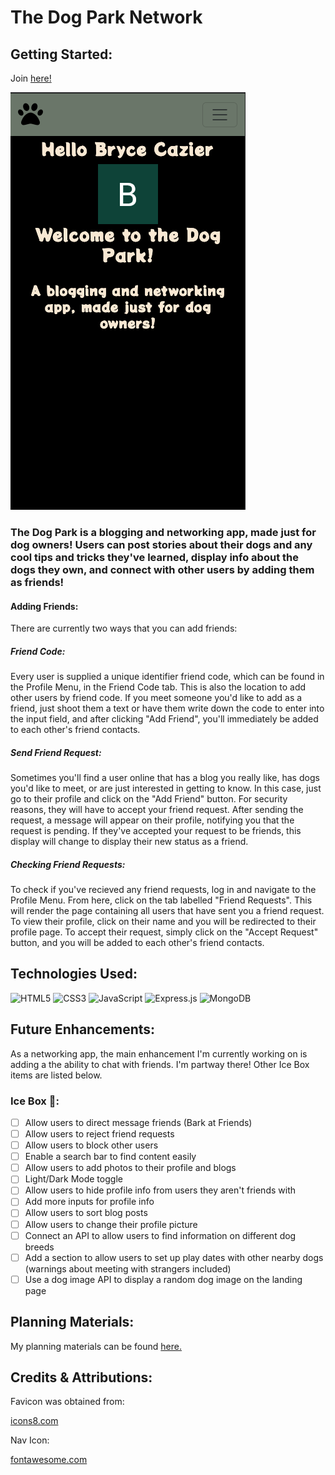 # The Dog Park Network

## Getting Started:
Join [here!](https://the-dog-park-network.fly.dev/)

![screenshot of game load page](./public/assets/images/appScreenshot.png)

### The Dog Park is a blogging and networking app, made just for dog owners! Users can post stories about their dogs and any cool tips and tricks they've learned, display info about the dogs they own, and connect with other users by adding them as friends! 

#### Adding Friends:
There are currently two ways that you can add friends:
##### Friend Code:
Every user is supplied a unique identifier friend code, which can be found in the Profile Menu, in the Friend Code tab. This is also the location to add other users by friend code. If you meet someone you'd like to add as a friend, just shoot them a text or have them write down the code to enter into the input field, and after clicking "Add Friend", you'll immediately be added to each other's friend contacts.

##### Send Friend Request:
Sometimes you'll find a user online that has a blog you really like, has dogs you'd like to meet, or are just interested in getting to know. In this case, just go to their profile and click on the "Add Friend" button. For security reasons, they will have to accept your friend request. After sending the request, a message will appear on their profile, notifying you that the request is pending. If they've accepted your request to be friends, this display will change to display their new status as a friend.

##### Checking Friend Requests:
To check if you've recieved any friend requests, log in and navigate to the Profile Menu. From here, click on the tab labelled "Friend Requests". This will render the page containing all users that have sent you a friend request. To view their profile, click on their name and you will be redirected to their profile page. To accept their request, simply click on the "Accept Request" button, and you will be added to each other's friend contacts.

## Technologies Used:
![HTML5](https://img.shields.io/badge/html5-%23E34F26.svg?style=for-the-badge&logo=html5&logoColor=white)
![CSS3](https://img.shields.io/badge/css3-%231572B6.svg?style=for-the-badge&logo=css3&logoColor=white)
![JavaScript](https://img.shields.io/badge/javascript-%23323330.svg?style=for-the-badge&logo=javascript&logoColor=%23F7DF1E)
![Express.js](https://img.shields.io/badge/express.js-%23404d59.svg?style=for-the-badge&logo=express&logoColor=%2361DAFB)
![MongoDB](https://img.shields.io/badge/MongoDB-%234ea94b.svg?style=for-the-badge&logo=mongodb&logoColor=white)



## Future Enhancements:
As a networking app, the main enhancement I'm currently working on is adding a the ability to chat with friends. I'm partway there! Other Ice Box items are listed below.

### Ice Box 🧊:
- [ ] Allow users to direct message friends (Bark at Friends)
- [ ] Allow users to reject friend requests
- [ ] Allow users to block other users
- [ ] Enable a search bar to find content easily
- [ ] Allow users to add photos to their profile and blogs
- [ ] Light/Dark Mode toggle
- [ ] Allow users to hide profile info from users they aren't friends with
- [ ] Add more inputs for profile info
- [ ] Allow users to sort blog posts
- [ ] Allow users to change their profile picture
- [ ] Connect an API to allow users to find information on different dog breeds
- [ ] Add a section to allow users to set up play dates with other nearby dogs (warnings about meeting with strangers included)
- [ ] Use a dog image API to display a random dog image on the landing page

## Planning Materials:
My planning materials can be found [here.](https://trello.com/b/qhzIpzBo/dog-app)

## Credits & Attributions:

Favicon was obtained from:

[icons8.com](https://icons8.com/icon/19821/dog-park)

Nav Icon:

[fontawesome.com](https://fontawesome.com/icons/paw?s=solid&f=classic)


